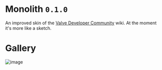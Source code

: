 # Monolith `0.1.0`
An improved skin of the [Valve Developer Community](https://developer.valvesoftware.com) wiki. At the moment it's more like a sketch.

# Gallery
![image](https://user-images.githubusercontent.com/90133781/216458172-c4e649d9-9a2c-48cb-abf2-5e90c10f8992.png)
